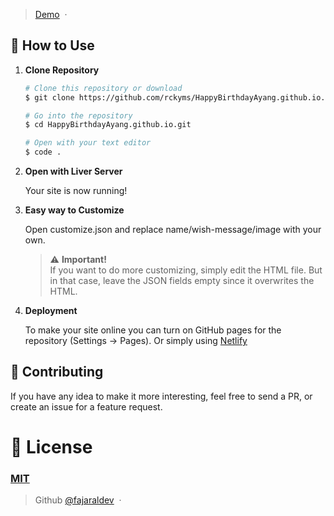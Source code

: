 > [Demo](https://github.com/rckyms/HappyBirthdayAyang.github.io.git) &nbsp;&middot;&nbsp;

## 🚀 How to Use

1.  **Clone Repository**

    ```bash
    # Clone this repository or download
    $ git clone https://github.com/rckyms/HappyBirthdayAyang.github.io.git

    # Go into the repository
    $ cd HappyBirthdayAyang.github.io.git

    # Open with your text editor
    $ code .
    ```
1. **Open with Liver Server**

    Your site is now running!
1. **Easy way to Customize**

    Open customize.json and replace name/wish-message/image with your own.
   > ⚠️ **Important!** <br /> If you want to do more customizing, simply edit the HTML file. But in that case, leave the JSON fields empty since it overwrites the HTML.
1. **Deployment**

    To make your site online you can turn on GitHub pages for the repository (Settings -> Pages). Or simply using [Netlify](https://www.netlify.com/)

## 📝 Contributing

If you have any idea to make it more interesting, feel free to send a PR, or create an issue for a feature request.

# 🤝 License

### [MIT](LICENSE)

> Github [@fajaraldev](https://github.com/rckyms/) &nbsp;&middot;&nbsp;
